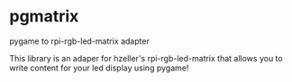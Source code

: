 # pgmatrix
pygame to rpi-rgb-led-matrix adapter


This library is an adaper for hzeller's rpi-rgb-led-matrix that allows you to write content for your led display using pygame!
